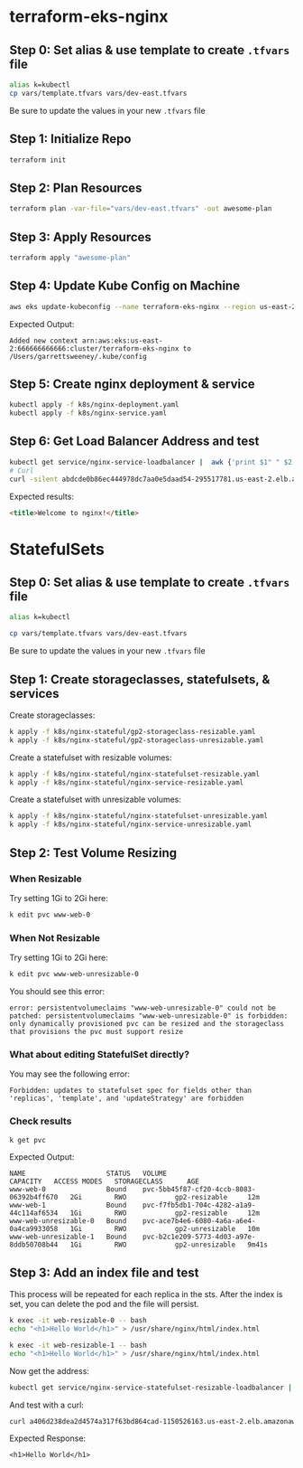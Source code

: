 # terraform-eks-nginx

## Step 0: Set alias & use template to create `.tfvars` file
```bash
alias k=kubectl
cp vars/template.tfvars vars/dev-east.tfvars
```
Be sure to update the values in your new `.tfvars` file

## Step 1: Initialize Repo
```bash
terraform init
```

## Step 2: Plan Resources
```bash
terraform plan -var-file="vars/dev-east.tfvars" -out awesome-plan
```

## Step 3: Apply Resources
```bash
terraform apply "awesome-plan"
```

## Step 4: Update Kube Config on Machine
```bash
aws eks update-kubeconfig --name terraform-eks-nginx --region us-east-2
```
Expected Output:
```
Added new context arn:aws:eks:us-east-2:666666666666:cluster/terraform-eks-nginx to /Users/garrettsweeney/.kube/config
```

## Step 5: Create nginx deployment & service
```bash
kubectl apply -f k8s/nginx-deployment.yaml
kubectl apply -f k8s/nginx-service.yaml
```

## Step 6: Get Load Balancer Address and test
```bash
kubectl get service/nginx-service-loadbalancer |  awk {'print $1" " $2 " " $4 " " $5'} | column -t
# Curl
curl -silent abdcde0b86ec444978dc7aa0e5daad54-295517781.us-east-2.elb.amazonaws.com:80 | grep title
```
Expected results:
```html
<title>Welcome to nginx!</title>
```

# StatefulSets

## Step 0: Set alias & use template to create `.tfvars` file
```bash
alias k=kubectl

cp vars/template.tfvars vars/dev-east.tfvars
```
Be sure to update the values in your new `.tfvars` file

## Step 1: Create storageclasses, statefulsets, & services

Create storageclasses:
```bash
k apply -f k8s/nginx-stateful/gp2-storageclass-resizable.yaml
k apply -f k8s/nginx-stateful/gp2-storageclass-unresizable.yaml
```

Create a statefulset with resizable volumes:
```bash
k apply -f k8s/nginx-stateful/nginx-statefulset-resizable.yaml
k apply -f k8s/nginx-stateful/nginx-service-resizable.yaml
```

Create a statefulset with unresizable volumes:
```bash
k apply -f k8s/nginx-stateful/nginx-statefulset-unresizable.yaml
k apply -f k8s/nginx-stateful/nginx-service-unresizable.yaml
```

## Step 2: Test Volume Resizing

### When Resizable

Try setting 1Gi to 2Gi here:
```bash
k edit pvc www-web-0
```

### When Not Resizable

Try setting 1Gi to 2Gi here:
```bash
k edit pvc www-web-unresizable-0
```
You should see this error:
```
error: persistentvolumeclaims "www-web-unresizable-0" could not be patched: persistentvolumeclaims "www-web-unresizable-0" is forbidden: only dynamically provisioned pvc can be resized and the storageclass that provisions the pvc must support resize
```

### What about editing StatefulSet directly?

You may see the following error:
```
Forbidden: updates to statefulset spec for fields other than 'replicas', 'template', and 'updateStrategy' are forbidden
```

### Check results

```bash
k get pvc
```

Expected Output:
```
NAME                    STATUS   VOLUME                                     CAPACITY   ACCESS MODES   STORAGECLASS      AGE
www-web-0               Bound    pvc-5bb45f87-cf20-4ccb-8083-06392b4ff670   2Gi        RWO            gp2-resizable     12m
www-web-1               Bound    pvc-f7fb5db1-704c-4282-a1a9-44c114af6534   1Gi        RWO            gp2-resizable     12m
www-web-unresizable-0   Bound    pvc-ace7b4e6-6080-4a6a-a6e4-0a4ca9933058   1Gi        RWO            gp2-unresizable   10m
www-web-unresizable-1   Bound    pvc-b2c1e209-5773-4d03-a97e-8ddb50708b44   1Gi        RWO            gp2-unresizable   9m41s
```

## Step 3: Add an index file and test

This process will be repeated for each replica in the sts.
After the index is set, you can delete the pod and the file will persist.

```bash
k exec -it web-resizable-0 -- bash
echo "<h1>Hello World</h1>" > /usr/share/nginx/html/index.html

k exec -it web-resizable-1 -- bash
echo "<h1>Hello World</h1>" > /usr/share/nginx/html/index.html
```

Now get the address:
```bash
kubectl get service/nginx-service-statefulset-resizable-loadbalancer |  awk {'print $1" " $2 " " $4 " " $5'} | column -t
```

And test with a curl:
```bash
curl a406d238dea2d4574a317f63bd864cad-1150526163.us-east-2.elb.amazonaws.com
```

Expected Response:
```
<h1>Hello World</h1>
```
